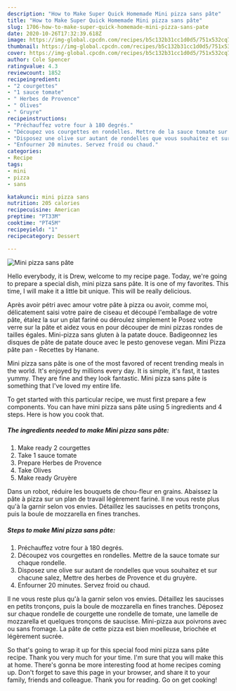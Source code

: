 ```yaml
---
description: "How to Make Super Quick Homemade Mini pizza sans pâte"
title: "How to Make Super Quick Homemade Mini pizza sans pâte"
slug: 1706-how-to-make-super-quick-homemade-mini-pizza-sans-pate
date: 2020-10-26T17:32:39.618Z
image: https://img-global.cpcdn.com/recipes/b5c132b31cc1d0d5/751x532cq70/mini-pizza-sans-pate-photo-principale-de-la-recette.jpg
thumbnail: https://img-global.cpcdn.com/recipes/b5c132b31cc1d0d5/751x532cq70/mini-pizza-sans-pate-photo-principale-de-la-recette.jpg
cover: https://img-global.cpcdn.com/recipes/b5c132b31cc1d0d5/751x532cq70/mini-pizza-sans-pate-photo-principale-de-la-recette.jpg
author: Cole Spencer
ratingvalue: 4.3
reviewcount: 1852
recipeingredient:
- "2 courgettes"
- "1 sauce tomate"
- " Herbes de Provence"
- " Olives"
- " Gruyre"
recipeinstructions:
- "Préchauffez votre four à 180 degrés."
- "Découpez vos courgettes en rondelles. Mettre de la sauce tomate sur chaque rondelle."
- "Disposez une olive sur autant de rondelles que vous souhaitez et sur chacune salez, Mettre des herbes de Provence et du gruyère."
- "Enfourner 20 minutes. Servez froid ou chaud."
categories:
- Recipe
tags:
- mini
- pizza
- sans

katakunci: mini pizza sans 
nutrition: 205 calories
recipecuisine: American
preptime: "PT33M"
cooktime: "PT45M"
recipeyield: "1"
recipecategory: Dessert

---
```



![Mini pizza sans pâte](https://img-global.cpcdn.com/recipes/b5c132b31cc1d0d5/751x532cq70/mini-pizza-sans-pate-photo-principale-de-la-recette.jpg)

Hello everybody, it is Drew, welcome to my recipe page. Today, we're going to prepare a special dish, mini pizza sans pâte. It is one of my favorites. This time, I will make it a little bit unique. This will be really delicious.

Après avoir pétri avec amour votre pâte à pizza ou avoir, comme moi, délicatement saisi votre paire de ciseau et découpé l&#39;emballage de votre pâte, étalez la sur un plat fariné ou déroulez simplement le Posez votre verre sur la pâte et aidez vous en pour découper de mini pizzas rondes de tailles égales. Mini-pizza sans gluten à la patate douce. Badigeonnez les disques de pâte de patate douce avec le pesto genovese vegan. Mini Pizza pâte pan - Recettes by Hanane.

Mini pizza sans pâte is one of the most favored of recent trending meals in the world. It's enjoyed by millions every day. It is simple, it's fast, it tastes yummy. They are fine and they look fantastic. Mini pizza sans pâte is something that I've loved my entire life.


To get started with this particular recipe, we must first prepare a few components. You can have mini pizza sans pâte using 5 ingredients and 4 steps. Here is how you cook that.

<!--inarticleads1-->

##### The ingredients needed to make Mini pizza sans pâte:

1. Make ready 2 courgettes
1. Take 1 sauce tomate
1. Prepare  Herbes de Provence
1. Take  Olives
1. Make ready  Gruyère


Dans un robot, réduire les bouquets de chou-fleur en grains. Abaissez la pâte à pizza sur un plan de travail légèrement fariné. Il ne vous reste plus qu&#39;à la garnir selon vos envies. Détaillez les saucisses en petits tronçons, puis la boule de mozzarella en fines tranches. 

<!--inarticleads2-->

##### Steps to make Mini pizza sans pâte:

1. Préchauffez votre four à 180 degrés.
1. Découpez vos courgettes en rondelles. Mettre de la sauce tomate sur chaque rondelle.
1. Disposez une olive sur autant de rondelles que vous souhaitez et sur chacune salez, Mettre des herbes de Provence et du gruyère.
1. Enfourner 20 minutes. Servez froid ou chaud.


Il ne vous reste plus qu&#39;à la garnir selon vos envies. Détaillez les saucisses en petits tronçons, puis la boule de mozzarella en fines tranches. Déposez sur chaque rondelle de courgette une rondelle de tomate, une lamelle de mozzarella et quelques tronçons de saucisse. Mini-pizza aux poivrons avec ou sans fromage. La pâte de cette pizza est bien moelleuse, briochée et légèrement sucrée. 

So that's going to wrap it up for this special food mini pizza sans pâte recipe. Thank you very much for your time. I'm sure that you will make this at home. There's gonna be more interesting food at home recipes coming up. Don't forget to save this page in your browser, and share it to your family, friends and colleague. Thank you for reading. Go on get cooking!
